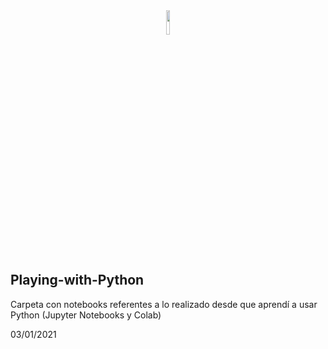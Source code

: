 <center>
<!--   <img src='https://earthengine.google.com/static/images/earth-engine-logo.png' width=10%/> -->
  <img src='https://colab.research.google.com/img/colab_favicon_256px.png' width=10%/>
</center>

## Playing-with-Python

Carpeta con notebooks referentes a lo realizado desde que aprendí a usar Python (Jupyter Notebooks y Colab)

03/01/2021
